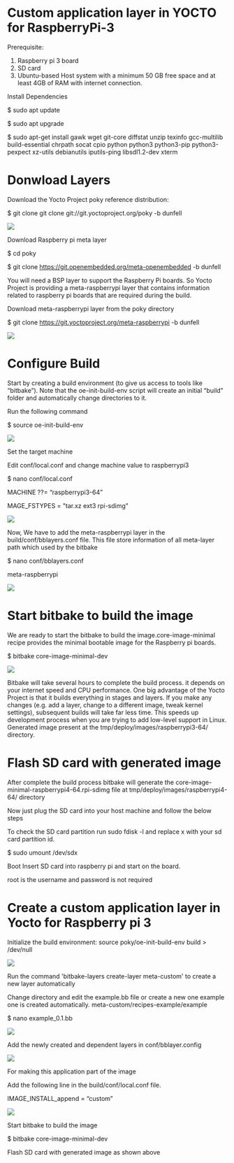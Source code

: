 # Custom application layer in YOCTO for RaspberryPi-3

Prerequisite:

1. Raspberry pi 3 board
2. SD card
3. Ubuntu-based Host system with a minimum 50 GB free space and at least 4GB of RAM with internet connection.

Install Dependencies

$ sudo apt update

$ sudo apt upgrade

$ sudo apt-get install gawk wget git-core diffstat unzip texinfo gcc-multilib build-essential chrpath socat cpio python python3 python3-pip python3-pexpect xz-utils debianutils iputils-ping libsdl1.2-dev xterm

# Donwload Layers

Download the Yocto Project poky reference distribution:

$ git clone git clone git://git.yoctoproject.org/poky -b dunfell

![](https://i.postimg.cc/MpzXrvqq/1.png)


Download Raspberry pi meta layer

$ cd poky

$ git clone https://git.openembedded.org/meta-openembedded -b dunfell

You will need a BSP layer to support the Raspberry Pi boards. So Yocto Project is providing a meta-raspberrypi layer that contains information related to raspberry pi boards that are required during the build.

Download meta-raspberrypi layer from the poky directory

$ git clone https://git.yoctoproject.org/meta-raspberrypi -b dunfell

![](https://i.postimg.cc/3rBw032q/2.png)

# Configure Build

Start by creating a build environment (to give us access to tools like “bitbake”). Note that the oe-init-build-env script will create an initial “build” folder and automatically change directories to it.

Run the following command

$ source oe-init-build-env

![](https://i.postimg.cc/P5fVfQTc/3.png)

Set the target machine

Edit conf/local.conf and change machine value to raspberrypi3

$ nano conf/local.conf

MACHINE ??= “raspberrypi3-64”

MAGE_FSTYPES = "tar.xz ext3 rpi-sdimg"

![](https://i.postimg.cc/66YvJrbT/4.png)

Now, We have to add the meta-raspberrypi layer in the build/conf/bblayers.conf file. This file store information of all meta-layer path which used by the bitbake

$ nano conf/bblayers.conf

meta-raspberrypi 

![](https://i.postimg.cc/9fYfP2vz/5.png)

# Start bitbake to build the image

We are ready to start the bitbake to build the image.core-image-minimal recipe provides the minimal bootable image for the Raspberry pi boards.

$ bitbake core-image-minimal-dev

![](https://i.postimg.cc/YSDCDRCw/6.png)

Bitbake will take several hours to complete the build process. it depends on your internet speed and CPU performance. One big advantage of the Yocto Project is that it builds everything in stages and layers. If you make any changes (e.g. add a layer, change to a different image, tweak kernel settings), subsequent builds will take far less time. This speeds up development process when you are trying to add low-level support in Linux.
Generated image present at the tmp/deploy/images/raspberrypi3-64/ directory.


# Flash SD card with generated image

After complete the build process bitbake will generate the core-image-minimal-raspberrypi4-64.rpi-sdimg file at tmp/deploy/images/raspberrypi4-64/ directory

Now just plug the SD card into your host machine and follow the below steps

To check the SD card partition run sudo fdisk -l and replace x with your sd card partition id.

$ sudo umount /dev/sdx

Boot
Insert SD card into raspberry pi and start on the board.

root is the username and password is not required


# Create a custom application layer in Yocto for Raspberry pi 3

Initialize the build environment: source poky/oe-init-build-env build > /dev/null

![](https://i.postimg.cc/zvjMptqC/7.png)

Run the command 'bitbake-layers create-layer meta-custom' to create a new layer automatically

Change directory and edit the example.bb file or create a new one example one is created automatically. meta-custom/recipes-example/example

$ nano example_0.1.bb

![](https://i.postimg.cc/FH45yB3B/10.png)

Add the newly created and dependent layers in conf/bblayer.config

![](https://i.postimg.cc/520jVykJ/8.png)

For making this application part of the image

Add the following line in the build/conf/local.conf file.

IMAGE_INSTALL_append = “custom”

![](https://i.postimg.cc/5tWcmkzr/9.png)

Start bitbake to build the image

$ bitbake core-image-minimal-dev

Flash SD card with generated image as shown above
